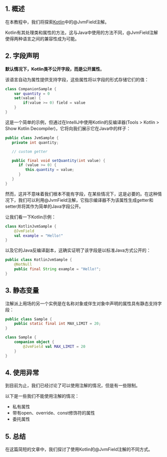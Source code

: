 ## 1. 概述

在本教程中，我们将探索[Kotlin](https://kotlinlang.org/)中的@JvmField注解。

Kotlin有其处理类和属性的方法，这与Java中使用的方法不同，@JvmField注解使得两种语言之间的兼容性成为可能。

## 2. 字段声明

**默认情况下，Kotlin类不公开字段，而是公开属性**。

该语言自动为属性提供支持字段，这些属性将以字段的形式存储它们的值：

```kotlin
class CompanionSample {
    var quantity = 0
    set(value) {
        if(value >= 0) field = value
    }
}
```

这是一个简单的示例，但通过在IntelliJ中使用Kotlin的反编译器(Tools > Kotlin > Show Kotlin Decompiler)，它将向我们展示它在Java中的样子：

```java
public class JvmSample {
   private int quantity;

   // custom getter

   public final void setQuantity(int value) {
      if (value >= 0) {
         this.quantity = value;
      }
   }
}
```

然而，这并不意味着我们根本不能有字段，在某些情况下，这是必要的。在这种情况下，我们可以利用@JvmField注解，它指示编译器不为该属性生成getter和setter并将其作为简单的Java字段公开。

让我们看一下Kotlin示例：

```kotlin
class KotlinJvmSample {
    @JvmField
    val example = "Hello!"
}
```

以及它的Java反编译副本，这确实证明了该字段是以标准Java方式公开的：

```java
public class KotlinJvmSample {
    @NotNull
    public final String example = "Hello!";
}
```

## 3. 静态变量

注解派上用场的另一个实例是在名称对象或伴生对象中声明的属性具有静态支持字段：

```java
public class Sample {
    public static final int MAX_LIMIT = 20;
}
```

```kotlin
class Sample {
    companion object {
        @JvmField val MAX_LIMIT = 20
    }
}
```

## 4. 使用异常

到目前为止，我们已经讨论了可以使用注解的情况，但是有一些限制。

以下是一些我们不能使用注解的情况：

-   私有属性
-   带有open、override、const修饰符的属性
-   委托属性

## 5. 总结

在这篇简短的文章中，我们探讨了使用Kotlin的@JvmField注解的不同方式。